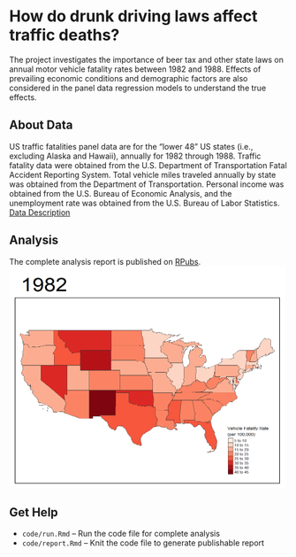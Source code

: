 # How do drunk driving laws affect traffic deaths?
The project investigates the importance of beer tax and other state laws on annual motor vehicle fatality rates between 1982 and 1988. Effects of prevailing economic conditions and demographic factors are also considered in the panel data regression models to understand the true effects.<br/>
## About Data
US traffic fatalities panel data are for the “lower 48” US states (i.e., excluding Alaska and Hawaii), annually for 1982 through 1988. Traffic fatality data were obtained from the U.S. Department of Transportation Fatal Accident Reporting System. Total vehicle miles traveled annually by state was obtained from the Department of Transportation.  Personal income was obtained from the U.S. Bureau of Economic Analysis, and the unemployment rate was obtained from the U.S. Bureau of Labor Statistics.<br/>
[Data Description](./data/data_description.pdf)
## Analysis
The complete analysis report is published on [RPubs](https://rpubs.com/phxlumens/drunk_driving_fatalities).<br/>
<img src = './support/mrall.gif' width = '500' height = '400'/><br/>
## Get Help
* `code/run.Rmd` – Run the code file for complete analysis
* `code/report.Rmd` – Knit the code file to generate publishable report
